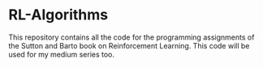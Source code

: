 ﻿# RL-Algorithms
This repository contains all the code for the programming assignments of the Sutton and Barto book on Reinforcement Learning. This code will be used for my medium series too.
